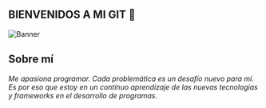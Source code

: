 ## BIENVENIDOS A MI GIT 👋

![Banner](https://www.holapatrick.com/img/patatrick-banner2.png)

## Sobre mí
*Me apasiona programar. Cada problemática es un desafío nuevo para mí. Es por eso que estoy en un contínuo aprendizaje de las nuevas tecnologías y frameworks en el desarrollo de programas.*
<!--
**patatrick/patatrick** is a ✨ _special_ ✨ repository because its `README.md` (this file) appears on your GitHub profile.

Here are some ideas to get you started:

- 🔭 I’m currently working on ...
- 🌱 I’m currently learning ...
- 👯 I’m looking to collaborate on ...
- 🤔 I’m looking for help with ...
- 💬 Ask me about ...
- 📫 How to reach me: ...
- 😄 Pronouns: ...
- ⚡ Fun fact: ...
-->
